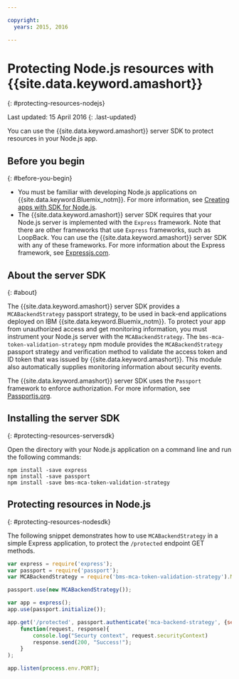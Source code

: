 ```yaml
---

copyright:
  years: 2015, 2016

---
```


# Protecting Node.js resources with {{site.data.keyword.amashort}}
{: #protecting-resources-nodejs}

Last updated: 15 April 2016
{: .last-updated}

You can use the {{site.data.keyword.amashort}} server SDK to protect resources in your Node.js app.

## Before you begin
{: #before-you-begin}

* You must be familiar with developing Node.js applications on {{site.data.keyword.Bluemix_notm}}. For more information, see [Creating apps with SDK for Node.js](https://console.{DomainName}/docs/runtimes/nodejs/index.html#nodejs_runtime).
* The {{site.data.keyword.amashort}} server SDK requires that your Node.js server is implemented with the `Express` framework. Note that there are other frameworks that use `Express` frameworks, such as LoopBack. You can use the {{site.data.keyword.amashort}} server SDK with any of these frameworks. For more information about the Express framework, see [Expressjs.com](http://expressjs.com/).

## About the  server SDK
{: #about}

The {{site.data.keyword.amashort}} server SDK provides a `MCABackendStrategy` passport strategy, to be used in back-end applications deployed on IBM {{site.data.keyword.Bluemix_notm}}. To protect your app from unauthorized access and get monitoring information, you must instrument your Node.js server with the `MCABackendStrategy`. The `bms-mca-token-validation-strategy` npm module provides the `MCABackendStrategy` passport strategy and verification method to validate the access token and ID token that was issued by {{site.data.keyword.amashort}}. This module also automatically supplies monitoring information about security events.

The {{site.data.keyword.amashort}} server SDK uses the `Passport` framework to enforce authorization.  For more information, see [Passportjs.org](http://passportjs.org/).

## Installing the  server SDK
{: #protecting-resources-serversdk}

Open the directory with your Node.js application on a command line and run the following commands:

```
npm install -save express
npm install -save passport
npm install -save bms-mca-token-validation-strategy
```

## Protecting resources in Node.js
{: #protecting-resources-nodesdk}

The following snippet demonstrates how to use `MCABackendStrategy` in a simple Express application, to protect the `/protected` endpoint GET methods.

```JavaScript
var express = require('express');
var passport = require('passport');
var MCABackendStrategy = require('bms-mca-token-validation-strategy').MCABackendStrategy;

passport.use(new MCABackendStrategy());

var app = express();
app.use(passport.initialize());

app.get('/protected', passport.authenticate('mca-backend-strategy', {session: false }),
    function(request, response){
		console.log("Securty context", request.securityContext)    
		response.send(200, "Success!");
    }
);

app.listen(process.env.PORT);
```
